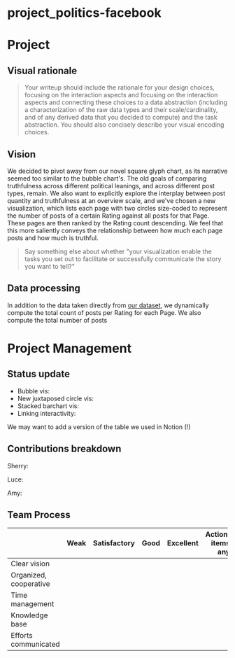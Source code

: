# project_politics-facebook

# Project 
## Visual rationale
> Your writeup should include the rationale for your design choices, focusing on the interaction aspects and focusing on the interaction aspects and connecting these choices to a data abstraction (including a characterization of the raw data types and their scale/cardinality, and of any derived data that you decided to compute) and the task abstraction. You should also concisely describe your visual encoding choices.


## Vision
We decided to pivot away from our novel square glyph chart, as its narrative seemed too similar to the bubble chart's. The old goals of comparing truthfulness across different political leanings, and across different post types, remain. We also want to explicitly explore the interplay between post quantity and truthfulness at an overview scale, and we've chosen a new visualization, which lists each page with two circles size-coded to represent the number of posts of a certain Rating against all posts for that Page. These pages are then ranked by the Rating count descending. We feel that this more saliently conveys the relationship between how much each page posts and how much is truthful.

> Say something else about whether "your visualization enable the tasks you set out to facilitate or successfully communicate the story you want to tell?"

## Data processing
In addition to the data taken directly from [our dataset](https://www.kaggle.com/mrisdal/fact-checking-facebook-politics-pages/data), we dynamically compute the total count of posts per Rating for each Page. We also compute the total number of posts 

# Project Management
## Status update
- Bubble vis:
- New juxtaposed circle vis:
- Stacked barchart vis:
- Linking interactivity:

We may want to add a version of the table we used in Notion (!)

## Contributions breakdown

Sherry:

Luce:

Amy: 

## Team Process

|                        | Weak | Satisfactory | Good | Excellent | Actionable items if any |
|------------------------|------|--------------|------|-----------|-------------------------|
| Clear vision           |      |              |      |           |                         |
| Organized, cooperative |      |              |      |           |                         |
| Time management        |      |              |      |           |                         |
| Knowledge base         |      |              |      |           |                         |
| Efforts communicated   |      |              |      |           |                         |
